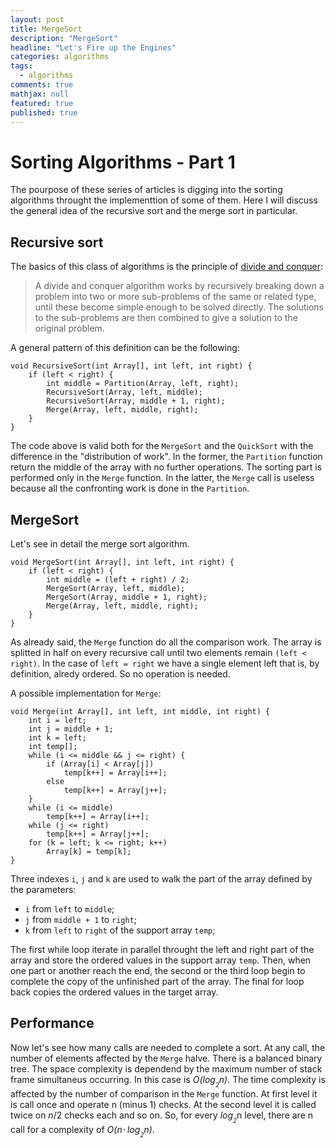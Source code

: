 ```yaml
---
layout: post
title: MergeSort
description: "MergeSort"
headline: "Let's Fire up the Engines"
categories: algorithms
tags: 
  - algorithms
comments: true
mathjax: null
featured: true
published: true
---
```

# Sorting Algorithms - Part 1
The pourpose of these series of articles is digging into the sorting algorithms throught 
the implementtion of some of them. Here I will discuss the general idea of the recursive 
sort and the merge sort in particular.

## Recursive sort
The basics of this class of algorithms is the principle of 
[divide and conquer](https://en.wikipedia.org/wiki/Divide_and_conquer_algorithms 
"Divide and conquer"):
> A divide and conquer algorithm works by recursively breaking down a problem into two 
or more sub-problems of the same or related type, until these become simple enough to be 
solved directly. The solutions to the sub-problems are then combined to give a solution 
to the original problem.

A general pattern of this definition can be the following:
```
void RecursiveSort(int Array[], int left, int right) {
    if (left < right) {
        int middle = Partition(Array, left, right);
        RecursiveSort(Array, left, middle);
        RecursiveSort(Array, middle + 1, right);
        Merge(Array, left, middle, right);
    }
}
``` 
The code above is valid both for the `MergeSort` and the `QuickSort` with the difference 
in the "distribution of work". In the former, the `Partition` function return the middle 
of the array with no further operations. The sorting part is performed only in the 
`Merge` function. In the latter, the `Merge` call is useless because all the confronting 
work is done in the `Partition`.    

## MergeSort
Let's see in detail the merge sort algorithm.
```
void MergeSort(int Array[], int left, int right) {
    if (left < right) {
        int middle = (left + right) / 2;
        MergeSort(Array, left, middle);
        MergeSort(Array, middle + 1, right);
        Merge(Array, left, middle, right);
    }
}
```
As already said, the `Merge` function do all the comparison work. The array is splitted
in half on every recursive call until two elements remain `(left < right)`.
In the case of `left = right` we have a single element left that is, by definition, 
alredy ordered. So no operation is needed.

A possible implementation for `Merge`:
```
void Merge(int Array[], int left, int middle, int right) {
    int i = left;
    int j = middle + 1;
    int k = left;
    int temp[];
    while (i <= middle && j <= right) {
        if (Array[i] < Array[j])
            temp[k++] = Array[i++];
        else 
            temp[k++] = Array[j++];
    }
    while (i <= middle)
        temp[k++] = Array[i++];
    while (j <= right)
        temp[k++] = Array[j++];
    for (k = left; k <= right; k++)
        Array[k] = temp[k];
}
```
Three indexes `i`, `j` and `k` are used to walk the part of the array defined 
by the parameters:
* `i` from `left` to `middle`;
* `j` from `middle + 1` to `right`;
* `k` from `left` to `right` of the support array `temp`;

The first while loop iterate in parallel throught the left and right part of the array
and store the ordered values in the support array `temp`. Then, when one part or 
another reach the end, the second or the third loop begin to complete the copy of the
unfinished part of the array. The final for loop back copies the ordered values
in the target array.

## Performance
Now let's see how many calls are needed to complete a sort. At any call, the number of 
elements affected by the `Merge` halve. There is a balanced binary tree.
The space complexity is dependend by the maximum number of stack frame simultaneus
occurring. In this case is  _O(*log*<sub>*<sub>2</sub>*</sub>n)_.
The time complexity is affected by the number of comparison in the `Merge` function.
At first level it is call once and operate n (minus 1) checks. At the second level
it is called twice on *n*/2 checks each and so on. So, for every 
*log*<sub>*<sub>2</sub>*</sub>n level, there are n call for a complexity of
_O(*n*⋅ *log*<sub>*<sub>2</sub>*</sub>n)_.
